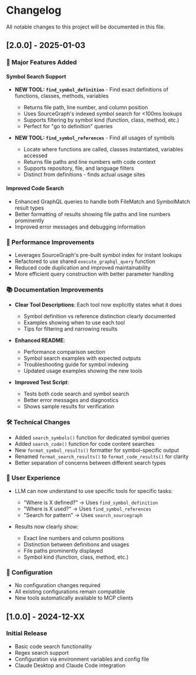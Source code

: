 # Changelog

All notable changes to this project will be documented in this file.

## [2.0.0] - 2025-01-03

### 🎉 Major Features Added

#### Symbol Search Support
- **NEW TOOL: `find_symbol_definition`** - Find exact definitions of functions, classes, methods, variables
  - Returns file path, line number, and column position
  - Uses SourceGraph's indexed symbol search for <100ms lookups
  - Supports filtering by symbol kind (function, class, method, etc.)
  - Perfect for "go to definition" queries

- **NEW TOOL: `find_symbol_references`** - Find all usages of symbols
  - Locate where functions are called, classes instantiated, variables accessed
  - Returns file paths and line numbers with code context
  - Supports repository, file, and language filters
  - Distinct from definitions - finds actual usage sites

#### Improved Code Search
- Enhanced GraphQL queries to handle both FileMatch and SymbolMatch result types
- Better formatting of results showing file paths and line numbers prominently
- Improved error messages and debugging information

### 🚀 Performance Improvements
- Leverages SourceGraph's pre-built symbol index for instant lookups
- Refactored to use shared `execute_graphql_query` function
- Reduced code duplication and improved maintainability
- More efficient query construction with better parameter handling

### 📚 Documentation Improvements
- **Clear Tool Descriptions**: Each tool now explicitly states what it does
  - Symbol definition vs reference distinction clearly documented
  - Examples showing when to use each tool
  - Tips for filtering and narrowing results
  
- **Enhanced README**:
  - Performance comparison section
  - Symbol search examples with expected outputs
  - Troubleshooting guide for symbol indexing
  - Updated usage examples showing the new tools

- **Improved Test Script**:
  - Tests both code search and symbol search
  - Better error messages and diagnostics
  - Shows sample results for verification

### 🛠️ Technical Changes
- Added `search_symbols()` function for dedicated symbol queries
- Added `search_code()` function for code content searches
- New `format_symbol_results()` formatter for symbol-specific output
- Renamed `format_search_results()` to `format_code_results()` for clarity
- Better separation of concerns between different search types

### 🎯 User Experience
- LLM can now understand to use specific tools for specific tasks:
  - "Where is X defined?" → Uses `find_symbol_definition`
  - "Where is X used?" → Uses `find_symbol_references`
  - "Search for pattern" → Uses `search_sourcegraph`
  
- Results now clearly show:
  - Exact line numbers and column positions
  - Distinction between definitions and usages
  - File paths prominently displayed
  - Symbol kind (function, class, method, etc.)

### 🔧 Configuration
- No configuration changes required
- All existing configurations remain compatible
- New tools automatically available to MCP clients

## [1.0.0] - 2024-12-XX

### Initial Release
- Basic code search functionality
- Regex search support
- Configuration via environment variables and config file
- Claude Desktop and Claude Code integration
